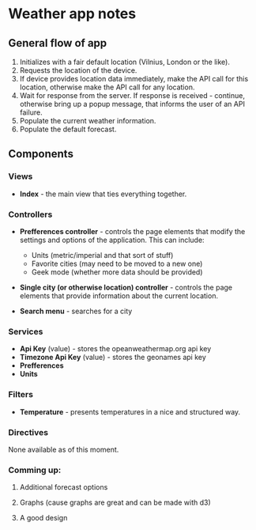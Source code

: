 Weather app notes
=================

## General flow of app

1. Initializes with a fair default location (Vilnius, London or the like).
2. Requests the location of the device.
3. If device provides location data immediately, make the API call for this location, otherwise make the API call for any location.
4. Wait for response from the server. If response is received - continue, otherwise bring up a popup message, that informs the user of an API failure.
5. Populate the current weather information.
6. Populate the default forecast.

## Components

### Views

* **Index** - the main view that ties everything together.

### Controllers

* **Prefferences controller** - controls the page elements that modify the settings and options of the application. This can include:
	* Units (metric/imperial and that sort of stuff)
	* Favorite cities (may need to be moved to a new one)
	* Geek mode (whether more data should be provided)

* **Single city (or otherwise location) controller** - controls the page elements that provide information about the current location.

* **Search menu** - searches for a city

### Services

* **Api Key** (value) - stores the opeanweathermap.org api key
* **Timezone Api Key** (value) - stores the geonames api key
* **Prefferences**
* **Units**

### Filters

* **Temperature** - presents temperatures in a nice and structured way.

### Directives

None available as of this moment.

### Comming up:

1. Additional forecast options

1. Graphs (cause graphs are great and can be made with d3)

1. A good design